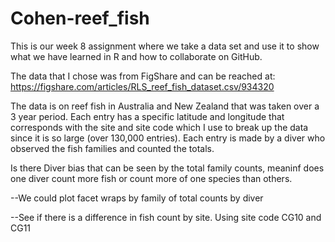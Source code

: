 # Cohen-reef_fish

This is our week 8 assignment where we take a data set and use it to show what we have learned in R and how to collaborate on GitHub.

The data that I chose was from FigShare and can be reached at: https://figshare.com/articles/RLS_reef_fish_dataset.csv/934320

The data is on reef fish in Australia and New Zealand that was taken over a 3 year period. Each entry has a specific latitude and longitude that corresponds with the site and site code which I use to break up the data since it is so large (over 130,000 entries). Each entry is made by a diver who observed the fish families and counted the totals. 

Is there Diver bias that can be seen by the total family counts, meaninf does one diver count more fish or count more of one species than others.

--We could plot facet wraps by family of total counts by diver

--See if there is a difference in fish count by site. Using site code CG10 and CG11
